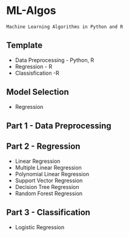 # ML-Algos

    Machine Learning Algorithms in Python and R

## Template

- Data Preprocessing - Python, R
- Regression - R
- Classisfication -R

## Model Selection

- Regression

## Part 1 - Data Preprocessing

## Part 2 - Regression

- Linear Regression
- Multiple Linear Regression
- Polynomial Linear Regression
- Support Vector Regression
- Decision Tree Regression
- Random Forest Regression

## Part 3 - Classification

- Logistic Regression
